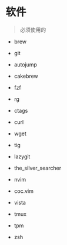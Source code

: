 # 软件
> 必须使用的

- brew
- git
- autojump
- cakebrew
- fzf
- rg
- ctags
- curl
- wget
- tig
- lazygit
- the_silver_searcher

- nvim

 - coc.vim

 - vista

- tmux

 - tpm

- zsh
